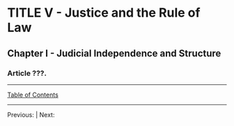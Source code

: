 # TITLE V - Justice and the Rule of Law

## Chapter I - Judicial Independence and Structure

### Article ???. 

---

[Table of Contents](TABLE_OF_CONTENTS.md)

---
Previous: | Next: 
